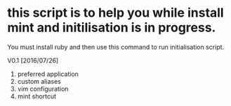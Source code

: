 # this script is to help you while install mint and initilisation is in progress.

You must install ruby and then use this command to run initialisation script.

V0.1 [2016/07/26]
1. preferred application
2. custom aliases
3. vim configuration
4. mint shortcut
